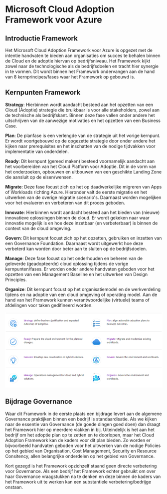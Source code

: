 # Microsoft Cloud Adoption Framework voor Azure

## Introductie Framework

Het Microsoft Cloud Adoption Framework voor Azure is opgezet met de intentie handvaten te bieden aan organisaties om succes te behalen binnen de Cloud en de adoptie hiervan op bedrijfsniveau. Het Framework kijkt zowel naar de technologische als de bedrijfsdoelen en tracht hier synergie in te vormen. Dit wordt binnen het Framework ondervangen aan de hand van 8 kernprincipes/fases waar het Framework op gebouwd is.

## Kernpunten Framework

**Strategy**: Hierbinnen wordt aandacht besteed aan het opzetten van een Cloud (Adoptie) strategie die bruikbaar is voor alle stakeholders, zowel aan de technische als bedrijfskant. Binnen deze fase vallen onder andere het uitschrijven van de aanwezige motivaties en het opzetten van een Business Case.

**Plan**: De planfase is een verlengde van de strategie uit het vorige kernpunt. Er wordt voortgebouwd op de opgezette strategie door onder andere het kijken naar prerequisites en het inschatten van de nodige tijdvakken voor implementatie van onderdelen.

**Ready**: Dit kernpunt (gereed maken) besteed voornamelijk aandacht aan het voorbereiden van het Cloud Platform voor Adoptie. Dit in de vorm van het onderzoeken, opbouwen en uitbouwen van een geschikte Landing Zone die aansluit op de eisen/wensen.

**Migrate**: Deze fase focust zich op het op daadwerkelijke migreren van Apps of Workloads richting Azure. Hieronder valt de eerste migratie en het uitwerken van de overige migratie scenario's. Daarnaast worden mogelijken voor het evalueren en verbeteren van dit proces geboden.

**Innovate**: Hierbinnen wordt aandacht besteed aan het bieden van (nieuwe) innovatieve oplossingen binnen de cloud. Er wordt gekeken naar waar innovatie mogelijk is en hoe deze inzetbaar (en verbeterbaar) is binnen de context van de cloud omgeving.

**Govern**: Dit kernpunt focust zich op het opzetten, gebruiken en inzetten van een Governance Foundation. Daarnaast wordt uitgewerkt hoe deze verbeterd kan worden door beter aan te sluiten op de bedrijfsdoelen.

**Manage**: Deze fase focust op het onderhouden en beheren van de geleverde (geadopteerde) cloud oplossing tijdens de vorige kernpunten/fases. Er worden onder andere handvaten geboden voor het opzetten van een Management Baseline en het uitwerken van Design Principles.

**Organize**: Dit kernpunt focust op het organisatiemodel en de werkverdeling tijdens en na adoptie van een cloud omgeving of operating model. Aan de hand van het Framework kunnen verantwoordelijke (virtuele) teams of afdelingen voor taken gedifineerd worden.

![Kernpunten Overview](/KernpuntenAdoption.png)

## Bijdrage Governance

Waar dit Framework in de eerste plaats een bijdrage levert aan de algemene Governance praktijken binnen een bedrijf is standaardisatie. Als we kijken naar de essentie van Governance (de goede dingen goed doen) dan draagt het Framework hier op meerdere vlakken in bij. Uiteindelijk is het aan het bedrijf om het adoptie plan op te zetten en te doorlopen, maar het Cloud Adoption Framework kan de kaders voor dit plan bieden. Zo worden er bijvoorbeeld handvaten geboden voor het uitwerken van de nodige Policies op het gebied van Organisation, Cost Management, Security en Resource Consitency, allen belangrijke onderdelen op het gebied van Governance.

Kort gezegd is het Framework opzichzelf staand geen directe verbetering voor Governance. Als een bedrijf het Framework echter gebruikt om over haar Governance vraagstukken na te denken en deze binnen de kaders van het Framework uit te werken kan een substantiele verbetering/bedrijge onstaan.